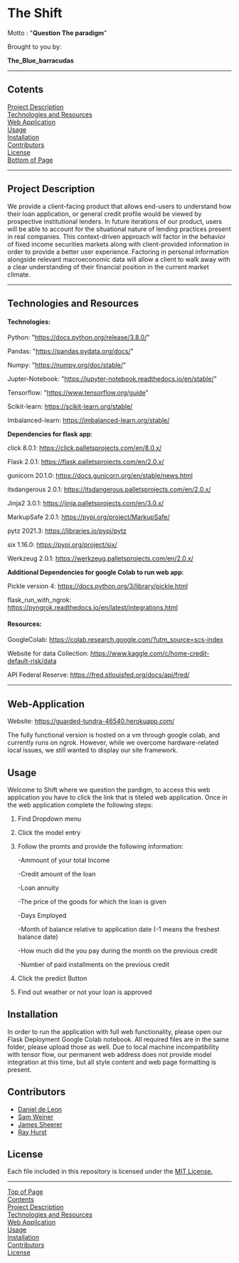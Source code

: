 # The Shift 
Motto : "**Question The paradigm**"

Brought to you by:

**The_Blue_barracudas**


***
## <a id="Contents">Cotents</a>
[Project Description](#Project-Description)<br>
[Technologies and Resources](#Technologies-Resources)<br>
[Web Application](#Web-Application)<br>
[Usage](#Usage)<br>
[Installation](#Installation)<br>
[Contributors](#Contributors)<br>
[License](#License)<br>
[Bottom of Page](#Bottom-of-Page)<br>

***
## <a id="Project-Description">Project Description</a>


We provide a client-facing product that allows end-users to understand how their loan application, or general credit profile would be viewed by prospective institutional lenders.
In future iterations of our product, users will be able to account for the situational nature of lending practices present in real companies. This context-driven approach will factor in the behavior of fixed income securities markets along with client-provided information in order to provide a better user experience.
Factoring in personal information alongside relevant macroeconomic data will allow a client to walk away with a clear understanding of their financial position in the current market climate.<br>



***
## <a id="Technologies-Resources">Technologies and Resources</a>
#### Technologies:
Python: "https://docs.python.org/release/3.8.0/"

Pandas: "https://pandas.pydata.org/docs/" 

Numpy: "https://numpy.org/doc/stable/" 

Jupter-Notebook: "https://jupyter-notebook.readthedocs.io/en/stable/"

Tensorflow: "https://www.tensorflow.org/guide"

Scikit-learn: https://scikit-learn.org/stable/

Imbalanced-learn: https://imbalanced-learn.org/stable/

**Dependencies for flask app**:

click 8.0.1: https://click.palletsprojects.com/en/8.0.x/

Flask 2.0.1: https://flask.palletsprojects.com/en/2.0.x/

gunicorn 20.1.0: https://docs.gunicorn.org/en/stable/news.html

itsdangerous 2.0.1: https://itsdangerous.palletsprojects.com/en/2.0.x/

Jinja2 3.0.1: https://jinja.palletsprojects.com/en/3.0.x/

MarkupSafe 2.0.1: https://pypi.org/project/MarkupSafe/

pytz 2021.3: https://libraries.io/pypi/pytz

six 1.16.0: https://pypi.org/project/six/

Werkzeug 2.0.1: https://werkzeug.palletsprojects.com/en/2.0.x/

**Additional Dependencies for google Colab to run web app**:

Pickle version 4: https://docs.python.org/3/library/pickle.html

flask_run_with_ngrok: https://pyngrok.readthedocs.io/en/latest/integrations.html

#### Resources:

 GoogleColab: https://colab.research.google.com/?utm_source=scs-index
  
 Website for data Collection: https://www.kaggle.com/c/home-credit-default-risk/data
 
 API Federal Reserve: https://fred.stlouisfed.org/docs/api/fred/
***
## <a id="Web-Application">Web-Application</a>

Website:  https://guarded-tundra-46540.herokuapp.com/

The fully functional version is hosted on a vm through google colab, and currently runs on ngrok. However, while we overcome hardware-related local issues, we still wanted to display our site framework.

## <a id="Usage">Usage</a>

  Welcome to Shift where we question the pardigm, to access this web application you have to click the link that is titeled web application. Once in the web application complete the following steps:
  
  1. Find Dropdown menu
  2. Click the model entry
  3. Follow the promts and provide the following information:
  
      -Ammount of your total Income
  
      -Credit amount of the loan
  
      -Loan annuity
  
      -The price of the goods for which the loan is given
  
      -Days Employed
  
      -Month of balance relative to application date (-1 means the freshest balance date)
  
      -How much did the you pay during the month on the previous credit
  
      -Number of paid installments on the previous credit
  
  4. Click the predict Button
  
  5. Find out weather or not your loan is approved<br>  
   
  
  ## <a id="Installation">Installation</a>
 
 In order to run the application with full web functionality, please open our Flask Deployment Google Colab notebook. All required files are in the same folder, please upload those as well.
Due to local machine incompatibility with tensor flow, our permanent web address does not provide model integration at this time, but all style content and web page formatting is present. <br>
  
  
## <a id="Contributors">Contributors</a>
 - <a href="https://github.com/Danieli2" title="https://github.com/Danieli2" target="_blank">Daniel de Leon</a>
 - <a href="https://github.com/Sam-Weiner" title="https://github.com/Sam-Weiner" target="_blank">Sam Weiner</a>
 - <a href="https://github.com/jsherrer391" title="https://github.com/jsherrer391" target="_blank">James Sheerer</a>
 - <a href="https://github.com/rhurst11" title="https://github.com/rhurst11" target="_blank">Ray Hurst</a>

## <a id="License">License</a>
Each file included in this repository is licensed under the <a href="https://github.com/Fintech-Collaboration/global-crypto-behavior/blob/a421d91abfc34f96b1f85b34095d28631a427e89/LICENSE" title="LICENSE">MIT License.</a>

***
[Top of Page](#Top-of-Page)<br>
[Contents](#Contents)<br>
[Project Description](#Project-Description)<br>
[Technologies and Resources](#Technologies-Resources)<br>
[Web Application](#Web-Application)<br>
[Usage](#Usage)<br>
[Installation](#Installation)<br>
[Contributors](#Contributors)<br>
[License](#License)<br>
<a id="Bottom-of-Page"></a>
